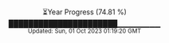 <p align="center">
⏳Year Progress (74.81 %) <br>
██████████████████████▁▁▁▁▁▁▁▁ <br>
<sub>Updated: Sun, 01 Oct 2023 01:19:20 GMT</sub>
</p>


